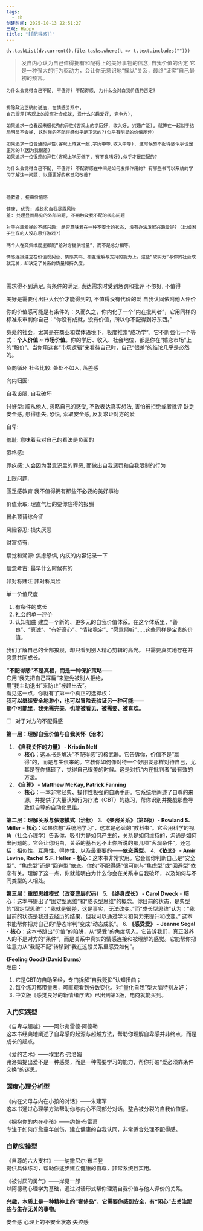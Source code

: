 ```yaml
---
tags:
  - cb
创建时间: 2025-10-13 22:51:27
三观: Happy
title: "[[配得感]]"
---
```






```dataviewjs
dv.taskList(dv.current().file.tasks.where(t => t.text.includes("")))
```

> 发自内心认为自己值得拥有和配得上的美好事物的信念, 自我价值的否定
> 它是一种强大的行为驱动力，会让你无意识地“操纵”关系，最终“证实”自己最初的预言。




```
为什么会觉得自己不配, 不值得? 不配得感, 为什么会对自我价值的否定?


排除政治正确的说法, 在情感关系中, 
自己很差(客观上的没有社会成就, 没什么兴趣爱好, 竞争力), 

如果追求一位看起来很优秀的异性(客观上的学历好, 收入好, 兴趣广泛), 就算在一起似乎结局明显不会好, 这时候的不配得感似乎是正常的?(似乎有明显的价值差异)

如果追求一位普通的异性(客观上成就一般,学历中等,收入中等), 这时候的不配得感似乎也是正常的?(因为我很差)
如果追求一位很差的异性(客观上学历低下, 有不良嗜好),似乎才是匹配的? 

为什么会觉得自己不配, 不值得? 不配得感在中间是如何发挥作用的? 有哪些书可以系统的学习了解这一问题, 以便更好的察觉和改善? 



拯救者, 扭曲价值感

健康, 优秀: 成长和自我暴露风险
差: 处理显而易见的外部问题, 不用触及我不配的核心问题

对于兴趣爱好的不感兴趣: 是否意味着在一种不安全的状态, 没有办法发展兴趣爱好? (比如困于生存的人没心思打游戏?)

两个人在交集维度里都能“给对方提供增量”，而不是总分相等。

情感连接建立在价值观契合、情感共鸣、相互理解与支持的能力上。这些“软实力”与你的社会成就无关，却决定了关系的质量和持久度。



```

需求得不到满足, 有条件的满足, 表达需求时受到惩罚和批评
不够好, 不值得

美好是需要付出巨大代价才能得到的, 不值得没有代价的爱 
自我认同依附他人评价


你的价值感可能是有条件的：久而久之，你内化了一个“内在批判者”，它用同样的标准来审判你自己：“你没有成就，没有价值，所以你不配得到好东西。”

身处的社会，尤其是在商业和媒体语境下，极度推崇“成功学”。它不断强化一个等式：**个人价值 ≈ 市场价值**。你的学历、收入、社会地位，都是你在“婚恋市场”上的“股价”。当你用这套“市场逻辑”来看待自己时，自己“很差”的结论几乎是必然的。



负向循环 
社会比较: 处处不如人, 落差感

向内归因: 

自我设限, 自我破坏

讨好型: 顺从他人, 忽略自己的感受, 不敢表达真实想法, 害怕被拒绝或者批评
缺乏安全感, 患得患失, 恐慌, 索取安全感, 反复求证对方的爱

自卑: 

羞耻: 意味着我对自己的看法是负面的

资格感: 

罪疚感: 人会因为潜意识里的罪恶, 而做出自我惩罚和自我限制的行为

上限问题: 

匮乏感教育
我不值得拥有那些不必要的美好事物


价值索取: 理直气壮的要你应得的报酬

冒名顶替综合征

风险容忍: 损失厌恶

财富持有: 

察觉和溯源: 焦虑恐惧, 内疚的内容记录一下

信念考古: 最早什么时候有的

非对称赌注
非对称风险

单一价值尺度

1. 有条件的成长
2. 社会的单一评价
3. 认知扭曲 
建立一个新的、更多元的自我价值体系。在这个体系里，“善良”、“真诚”、“有好奇心”、“情绪稳定”、“愿意倾听”……这些同样是宝贵的价值。

我们了解自己的全部狼狈，却只看到别人精心剪辑的高光。
只需要真实地存在并愿意共同成长。

**“不配得感”不是真相，而是一种保护策略——**  
它用“我先把自己踩扁”来避免被别人拒绝，  
用“我主动退出”来防止“被赶出去”。  
看见这一点，你就有了第一个真正的选择权：  
**我可以继续安全地渺小，也可以冒险去验证另一种可能——**  
**那个可能里，我无需完美，也能被看见、被需要、被喜欢。**


- [ ] 对于对方的不配得感



**第一层：理解自我价值与自我关怀（治本）**
1. **《自我关怀的力量》 - Kristin Neff**
    - **核心**：这本书是解决“不配得感”的核武器。它告诉你，价值不是“赢得”的，而是与生俱来的。它教你如何像对待一个好朋友那样对待自己，尤其是在你搞砸了、觉得自己很差的时候。这是对抗“内在批判者”最有效的方法。
2. **《自尊》 - Matthew McKay, Patrick Fanning**
    - **核心**：一本非常经典、操作性极强的自助手册。它系统地阐述了自尊的来源，并提供了大量认知行为疗法（CBT）的练习，帮你识别并挑战那些导致低自尊的自动化思维。

**第二层：理解关系与依恋模式（治标）**
3. **《亲密关系》（第6版）- Rowland S. Miller**
    - **核心**：如果你想“系统地学习”，这本是必读的“教科书”。它会用科学的视角（社会心理学）告诉你，吸引力是如何产生的，关系是如何维持的，沟通是如何出问题的。它会让你明白，关系的基石远不止你所说的那几项“客观条件”，还包括：相似性、互惠性、得体性、以及最重要的——**依恋类型**。
4. **《依恋》 - Amir Levine, Rachel S.F. Heller**
    - **核心**：这本书非常实用。它会帮你判断自己是“安全型”、“焦虑型”还是“回避型”依恋。你的“不配得感”很可能与“焦虑型”或“回避型”依恋有关。理解了这一点，你就能明白为什么你会在关系中自我破坏，以及如何与不同类型的人相处。

**第三层：重塑思维模式（改变底层代码）**
5. **《终身成长》 - Carol Dweck**
    - **核心**：这本书提出了“固定型思维”和“成长型思维”的概念。你目前的状态，是典型的“固定型思维”：“我就是很差，这是事实，无法改变。”而“成长型思维”认为：“我目前的状态是我过去经历的结果，但我可以通过学习和努力来提升和改变。” 这本书能帮你把对自己的“静态审判”变成“动态成长”。
6. **《感受爱》 - Jeanne Segal**
    - **核心**：这本书跳出“价值”的陷阱，从“感受”的角度切入。它告诉我们，真正滋养人的不是对方的“条件”，而是关系中真实的情感连接和被理解的感觉。它能帮你把注意力从“我配不配”转移到“我在这段关系里感受如何”。


**《Feeling Good》（David Burns）**  
理由：
1. 它是CBT的自助圣经，专门拆解“自我贬抑”认知扭曲；
2. 每个练习都带量表，可直观看到分数变化，对“量化自我”型大脑特别友好；
3. 中文版《感觉良好的新情绪疗法》已出到第3版，电商就能买到。

### 入门实践型

《自卑与超越》——阿尔弗雷德·阿德勒  
这本书经典地阐述了自卑感的起源与超越方法，帮助你理解自卑感并非终点，而是成长的起点。

《爱的艺术》——埃里希·弗洛姆  
弗洛姆提出爱不是一种感觉，而是一种需要学习的能力，帮你打破“爱必须靠条件交换”的迷思。

### 深度心理分析型

《内在父母与内在小孩的对话》——朱建军  
这本书通过心理学方法帮助你与内心不同部分对话，整合被分裂的自我价值感。

《拥抱你的内在小孩》——约翰·布雷萧  
专注于如何疗愈童年创伤，建立健康的自我认同，非常适合处理不配得感。

### 自助实操型

《自尊的六大支柱》——纳撒尼尔·布兰登  
提供具体练习，帮助你逐步建立健康的自尊，非常系统且实用。

《被讨厌的勇气》——岸见一郎  
以阿德勒心理学为基础，通过对话形式帮你理清自我价值与他人评价的关系。



**兴趣，本质上是一种精神上的“奢侈品”，它需要你感到安全，有“闲心”去关注那些与生存无关的事物。**

安全感
心理上的不安全状态
失控感